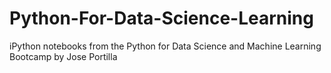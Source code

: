 # Python-For-Data-Science-Learning
iPython notebooks from the Python for Data Science and Machine Learning Bootcamp by Jose Portilla
